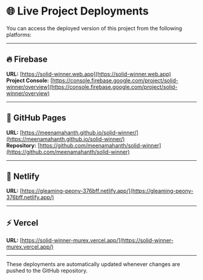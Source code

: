 # 🌐 Live Project Deployments

You can access the deployed version of this project from the following platforms:

---

## 🔥 Firebase  
**URL:** [https://solid-winner.web.app](https://solid-winner.web.app)  
**Project Console:** [https://console.firebase.google.com/project/solid-winner/overview](https://console.firebase.google.com/project/solid-winner/overview)

---

## 🚀 GitHub Pages  
**URL:** [https://meenamahanth.github.io/solid-winner/](https://meenamahanth.github.io/solid-winner/)  
**Repository:** [https://github.com/meenamahanth/solid-winner](https://github.com/meenamahanth/solid-winner)

---

## 🌿 Netlify  
**URL:** [https://gleaming-peony-376bff.netlify.app/](https://gleaming-peony-376bff.netlify.app/)

---

## ⚡ Vercel  
**URL:** [https://solid-winner-murex.vercel.app/](https://solid-winner-murex.vercel.app/)

---

These deployments are automatically updated whenever changes are pushed to the GitHub repository.
